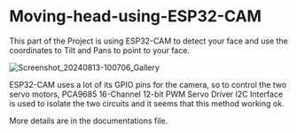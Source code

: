 # Moving-head-using-ESP32-CAM
This part of the Project is using ESP32-CAM to detect your face and use the coordinates to Tilt and Pans to point to your face.

![Screenshot_20240813-100706_Gallery](https://github.com/user-attachments/assets/d3844ae2-bbff-478e-a5de-2d20f7aa0e16)

ESP32-CAM uses a lot of its GPIO pins for the camera, so to control the two servo motors, PCA9685 16-Channel 12-bit PWM Servo Driver I2C Interface is used to isolate the two circuits and it seems that this method working ok.

More details are in the documentations file.
